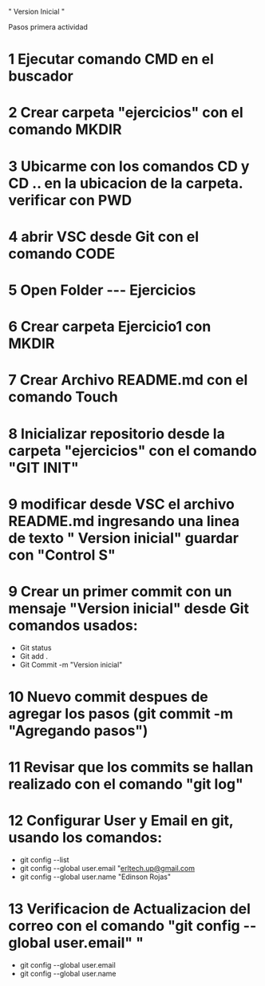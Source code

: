 " Version Inicial "

Pasos primera actividad

# 1 Ejecutar comando CMD en el buscador
# 2 Crear carpeta "ejercicios" con el comando MKDIR
# 3 Ubicarme con los comandos CD y CD .. en la ubicacion de la carpeta. verificar con PWD
# 4 abrir VSC desde Git con el comando CODE
# 5 Open Folder --- Ejercicios
# 6 Crear carpeta Ejercicio1 con MKDIR
# 7 Crear Archivo README.md con el comando Touch
# 8 Inicializar repositorio desde la carpeta "ejercicios" con el comando "GIT INIT"
# 9 modificar desde VSC el archivo README.md ingresando una linea de texto " Version inicial" guardar con "Control S"
# 9 Crear un primer commit con un mensaje "Version inicial" desde Git comandos usados: 
- Git status
- Git add .
- Git Commit -m "Version inicial"
# 10 Nuevo commit despues de agregar los pasos (git commit -m "Agregando pasos")
# 11 Revisar que los commits se hallan realizado con el comando "git log"
# 12 Configurar User y Email en git, usando los comandos:  
- git config --list
- git config --global user.email "erltech.up@gmail.com
- git config --global user.name "Edinson Rojas"

# 13 Verificacion de Actualizacion del correo con el comando "git config --global user.email" "
- git config --global user.email
- git config --global user.name